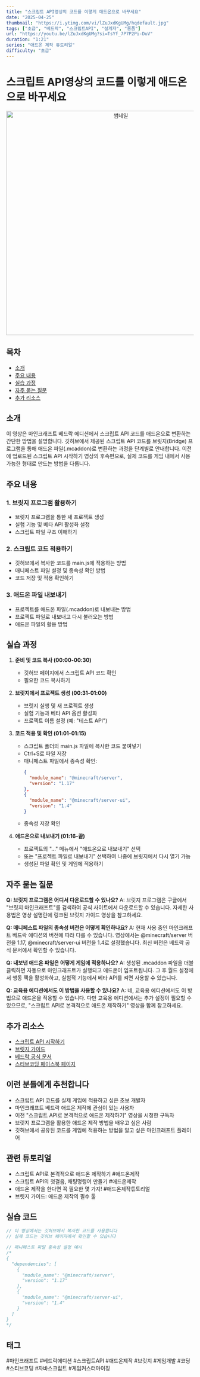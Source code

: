 ```yaml
---
title: "스크립트 API영상의 코드를 이렇게 애드온으로 바꾸세요"
date: "2025-04-25"
thumbnail: "https://i.ytimg.com/vi/lZuJxdKgUMg/hqdefault.jpg"
tags: ["초급", "베드락", "스크립트API", "설계자", "롱폼"]
url: "https://youtu.be/lZuJxdKgUMg?si=TsYf_7P7P2Pi-DuV"
duration: "1:21"
series: "애드온 제작 튜토리얼"
difficulty: "초급"
---
```


# 스크립트 API영상의 코드를 이렇게 애드온으로 바꾸세요

<div align="center">
<img src="https://i.ytimg.com/vi/lZuJxdKgUMg/hqdefault.jpg" alt="썸네일" width="600"/>
</div>

## 목차
- [소개](#소개)
- [주요 내용](#주요-내용)
- [실습 과정](#실습-과정)
- [자주 묻는 질문](#자주-묻는-질문)
- [추가 리소스](#추가-리소스)

## 소개
이 영상은 마인크래프트 베드락 에디션에서 스크립트 API 코드를 애드온으로 변환하는 간단한 방법을 설명합니다. 깃허브에서 제공된 스크립트 API 코드를 브릿지(Bridge) 프로그램을 통해 애드온 파일(.mcaddon)로 변환하는 과정을 단계별로 안내합니다. 이전에 업로드된 스크립트 API 시작하기 영상의 후속편으로, 실제 코드를 게임 내에서 사용 가능한 형태로 만드는 방법을 다룹니다.

## 주요 내용

### 1. 브릿지 프로그램 활용하기
- 브릿지 프로그램을 통한 새 프로젝트 생성
- 실험 기능 및 베타 API 활성화 설정
- 스크립트 파일 구조 이해하기

### 2. 스크립트 코드 적용하기
- 깃허브에서 복사한 코드를 main.js에 적용하는 방법
- 매니페스트 파일 설정 및 종속성 확인 방법
- 코드 저장 및 적용 확인하기

### 3. 애드온 파일 내보내기
- 프로젝트를 애드온 파일(.mcaddon)로 내보내는 방법
- 프로젝트 파일로 내보내고 다시 불러오는 방법
- 애드온 파일의 활용 방법

## 실습 과정

1. **준비 및 코드 복사 (00:00-00:30)**
   - 깃허브 페이지에서 스크립트 API 코드 확인
   - 필요한 코드 복사하기

2. **브릿지에서 프로젝트 생성 (00:31-01:00)**
   - 브릿지 실행 및 새 프로젝트 생성
   - 실험 기능과 베타 API 옵션 활성화
   - 프로젝트 이름 설정 (예: "테스트 API")

3. **코드 적용 및 확인 (01:01-01:15)**
   - 스크립트 폴더의 main.js 파일에 복사한 코드 붙여넣기
   - Ctrl+S로 파일 저장
   - 매니페스트 파일에서 종속성 확인:
     ```json
     {
       "module_name": "@minecraft/server",
       "version": "1.17"
     },
     {
       "module_name": "@minecraft/server-ui",
       "version": "1.4"
     }
     ```
   - 종속성 저장 확인

4. **애드온으로 내보내기 (01:16-끝)**
   - 프로젝트의 "..." 메뉴에서 "애드온으로 내보내기" 선택
   - 또는 "프로젝트 파일로 내보내기" 선택하여 나중에 브릿지에서 다시 열기 가능
   - 생성된 파일 확인 및 게임에 적용하기

## 자주 묻는 질문

**Q: 브릿지 프로그램은 어디서 다운로드할 수 있나요?**
A: 브릿지 프로그램은 구글에서 "브릿지 마인크래프트"를 검색하여 공식 사이트에서 다운로드할 수 있습니다. 자세한 사용법은 영상 설명란에 링크된 브릿지 가이드 영상을 참고하세요.

**Q: 매니페스트 파일의 종속성 버전은 어떻게 확인하나요?**
A: 현재 사용 중인 마인크래프트 베드락 에디션의 버전에 따라 다를 수 있습니다. 영상에서는 @minecraft/server 버전을 1.17, @minecraft/server-ui 버전을 1.4로 설정했습니다. 최신 버전은 베드락 공식 문서에서 확인할 수 있습니다.

**Q: 내보낸 애드온 파일은 어떻게 게임에 적용하나요?**
A: 생성된 .mcaddon 파일을 더블클릭하면 자동으로 마인크래프트가 실행되고 애드온이 임포트됩니다. 그 후 월드 설정에서 행동 팩을 활성화하고, 실험적 기능에서 베타 API를 켜면 사용할 수 있습니다.

**Q: 교육용 에디션에서도 이 방법을 사용할 수 있나요?**
A: 네, 교육용 에디션에서도 이 방법으로 애드온을 적용할 수 있습니다. 다만 교육용 에디션에서는 추가 설정이 필요할 수 있으므로, "스크립트 API로 본격적으로 애드온 제작하기" 영상을 함께 참고하세요.

## 추가 리소스
- [스크립트 API 시작하기](https://youtu.be/zBVdaQ0AXOY)
- [브릿지 가이드](https://youtu.be/L2s8-w8HXIk?si=aWJONVaLN0kngFtg)
- [베드락 공식 문서](https://learn.microsoft.com/ko-kr/minecraft/creator/scriptapi/minecraft/server/minecraft-server)
- [스티브코딩 페이스북 페이지](https://www.facebook.com/stvcoding/)

## 이런 분들에게 추천합니다
- 스크립트 API 코드를 실제 게임에 적용하고 싶은 초보 개발자
- 마인크래프트 베드락 애드온 제작에 관심이 있는 사용자
- 이전 "스크립트 API로 본격적으로 애드온 제작하기" 영상을 시청한 구독자
- 브릿지 프로그램을 활용한 애드온 제작 방법을 배우고 싶은 사람
- 깃허브에서 공유된 코드를 게임에 적용하는 방법을 알고 싶은 마인크래프트 플레이어

## 관련 튜토리얼
- 스크립트 API로 본격적으로 애드온 제작하기 #애드온제작
- 스크립트 API의 첫걸음, 채팅명령어 만들기 #애드온제작
- 애드온 제작을 한다면 꼭 필요한 몇 가지! #애드온제작튜토리얼
- 브릿지 가이드: 애드온 제작의 필수 툴

## 실습 코드
```javascript
// 이 영상에서는 깃허브에서 복사한 코드를 사용합니다
// 실제 코드는 깃허브 페이지에서 확인할 수 있습니다

// 매니페스트 파일 종속성 설정 예시
/*
{
  "dependencies": [
    {
      "module_name": "@minecraft/server",
      "version": "1.17"
    },
    {
      "module_name": "@minecraft/server-ui",
      "version": "1.4"
    }
  ]
}
*/
```

## 태그
#마인크래프트 #베드락에디션 #스크립트API #애드온제작 #브릿지 #게임개발 #코딩 #스티브코딩 #자바스크립트 #게임커스터마이징
